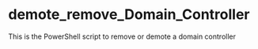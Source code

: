 # demote_remove_Domain_Controller
This is the PowerShell script to remove or demote a domain controller
